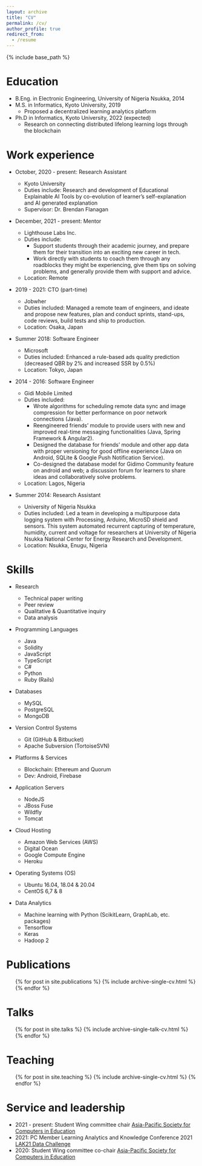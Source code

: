 ```yaml
---
layout: archive
title: "CV"
permalink: /cv/
author_profile: true
redirect_from:
  - /resume
---
```


{% include base_path %}

Education
======
* B.Eng. in Electronic Engineering, University of Nigeria Nsukka, 2014
* M.S. in Informatics, Kyoto University, 2019
  * Proposed a decentralized learning analytics platform
* Ph.D in Informatics, Kyoto University, 2022 (expected)
  * Research on connecting distributed lifelong learning logs through the blockchain

Work experience
======
* October, 2020 - present: Research Assistant
  * Kyoto University
  * Duties include: Research and development of Educational Explainable AI Tools by co-evolution of learner’s self-explanation and AI generated explanation 
  * Supervisor: Dr. Brendan Flanagan

* December, 2021 - present: Mentor
  * Lighthouse Labs Inc.
  * Duties include: 
    * Support students through their academic journey, and prepare them for their transition into an exciting new career in tech. 
    * Work directly with students to coach them through any roadblocks they might be experiencing, give them tips on solving problems, and generally provide them with support and advice.
  * Location: Remote

* 2019 - 2021: CTO (part-time)
  * Jobwher
  * Duties included: Managed a remote team of engineers, and ideate and propose new features, plan and conduct sprints, stand-ups, code reviews, build tests and ship to production.
  * Location: Osaka, Japan

* Summer 2018: Software Engineer
  * Microsoft
  * Duties included: Enhanced a rule-based ads quality prediction (decreased QBR by 2% and increased SSR by 0.5%)
  * Location: Tokyo, Japan

* 2014 - 2016: Software Engineer
  * Gidi Mobile Limited
  * Duties included: 
    * Wrote algorithms for scheduling remote data sync and image compression for better performance on poor network connections (Java). 
    * Reengineered friends’ module to provide users with new and improved real-time messaging functionalities (Java, Spring Framework & Angular2). 
    * Designed the database for friends’ module and other app data with proper versioning for good offline experience (Java on Android, SQLite & Google Push Notification Service). 
    * Co-designed the database model for Gidimo Community feature on android and web; a discussion forum for learners to share ideas and collaboratively solve problems.
  * Location: Lagos, Nigeria

* Summer 2014: Research Assistant
  * University of Nigeria Nsukka
  * Duties included: Led a team in developing a multipurpose data logging system with Processing, Arduino, MicroSD shield and sensors. This system automated recurrent capturing of temperature, humidity, current and voltage for researchers at University of Nigeria Nsukka National Center for Energy Research and Development.
  * Location: Nsukka, Enugu, Nigeria
  
Skills
======
* Research
  * Technical paper writing
  * Peer review
  * Qualitative & Quantitative inquiry
  * Data analysis

* Programming Languages
  * Java
  * Solidity
  * JavaScript
  * TypeScript
  * C#
  * Python
  * Ruby (Rails)

* Databases
  * MySQL
  * PostgreSQL
  * MongoDB

* Version Control Systems
  * Git (GitHub & Bitbucket)
  * Apache Subversion (TortoiseSVN)

* Platforms & Services
  * Blockchain: Ethereum and Quorum
  * Dev: Android, Firebase

* Application Servers
  * NodeJS
  * JBoss Fuse
  * Wildfly
  * Tomcat

* Cloud Hosting
  * Amazon Web Services (AWS)
  * Digital Ocean
  * Google Compute Engine
  * Heroku

* Operating Systems (OS)
  * Ubuntu 16.04, 18.04 & 20.04
  * CentOS 6,7 & 8

* Data Analytics
  * Machine learning with Python (ScikitLearn, GraphLab, etc. packages)
  * Tensorflow
  * Keras
  * Hadoop 2

Publications
======
  <ul>{% for post in site.publications %}
    {% include archive-single-cv.html %}
  {% endfor %}</ul>
  
Talks
======
  <ul>{% for post in site.talks %}
    {% include archive-single-talk-cv.html %}
  {% endfor %}</ul>
  
Teaching
======
  <ul>{% for post in site.teaching %}
    {% include archive-single-cv.html %}
  {% endfor %}</ul>
  
Service and leadership
======
* 2021 - present: Student Wing committee chair [Asia-Pacific Society for Computers in Education](https://apsce.net/member_2.php?id=32)
* 2021: PC Member Learning Analytics and Knowledge Conference 2021 [LAK21 Data Challenge](https://sites.google.com/view/lak21datachallenge)
* 2020: Student Wing committee co-chair [Asia-Pacific Society for Computers in Education](https://apsce.net/member_2.php?id=32)

